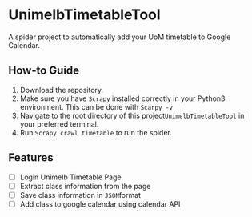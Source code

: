 # UnimelbTimetableTool
A spider project to automatically add your UoM timetable to Google Calendar.

## How-to Guide

1. Download the repository.
2. Make sure you have `Scrapy` installed correctly in your Python3 environment. This can be done with `Scarpy -v`
3. Navigate to the root directory of this project`UnimelbTimetableTool` in your preferred terminal. 
4. Run `Scrapy crawl timetable` to run the spider.

## Features

- [ ] Login Unimelb Timetable Page
- [ ] Extract class information from the page
- [ ] Save class information in `JSON`format
- [ ] Add class to google calendar using calendar API